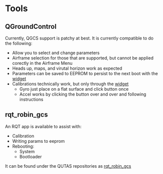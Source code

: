 # Tools

## QGroundControl
Currently, QGCS support is patchy at best. It is currently compatible to do the following:
- Allow you to select and change parameters
- Airframe selection for those that are supported, but cannot be applied corectly in the Airframe Menu
- Heads up, maps, and virutal horizon work as expected
- Parameters can be saved to EEPROM to persist to the next boot with the [widget](https://github.com/qutas/robin/blob/master/lib/qgroundcontrol_plugins/RobinCommandPanel.qml)
- Calibrations technically work, but only through the [widget](https://github.com/qutas/robin/blob/master/lib/qgroundcontrol_plugins/RobinCommandPanel.qml)
  - Gyro just place on a flat surface and click button once
  - Accel works by clicking the button over and over and following instructions

## rqt_robin_gcs
An RQT app is available to assist with:
- Calibration
- Writing params to eeprom
- Rebooting:
  - System
  - Bootloader

It can be found under the QUTAS repositories as [rqt_robin_gcs](https://github.com/qutas/rqt_robin_gcs)
